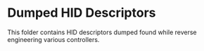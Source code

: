 # Dumped HID Descriptors

This folder contains HID descriptors dumped found while reverse engineering various controllers.